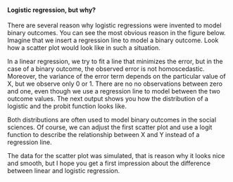 #### Logistic regression, but why?

There are several reason why logistic regressions were invented to model binary outcomes. You can see the most obvious reason in the figure below. Imagine that we insert a regression line to model a binary outcome. Look how a scatter plot would look like in such a situation.

In a linear regression, we try to fit a line that minimizes the error, but in the case of a binary outcome, the observed error is not homoscedastic. Moreover, the variance of the error term depends on the particular value of X, but we observe only 0 or 1. There are no no observations between zero and one, even though we use a regression line to model between the two outcome values. The next output shows you how the distribution of a logistic and the probit function looks like.

Both distributions are often used to model binary outcomes in the social sciences. Of course, we can adjust the first scatter plot and use a logit function to describe the relationship between X and Y instead of a regression line.

The data for the scatter plot was simulated, that is reason why it looks nice and smooth, but I hope you get a first impression about the difference between linear and logistic regression.